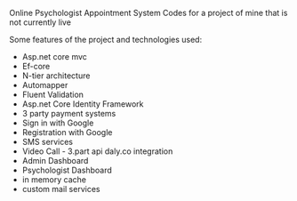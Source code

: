 
Online Psychologist Appointment System
Codes for a project of mine that is not currently live

Some features of the project and technologies used:
* Asp.net core mvc
* Ef-core
* N-tier architecture
* Automapper
* Fluent Validation
* Asp.net Core Identity Framework
* 3 party payment systems
* Sign in with Google
* Registration with Google
* SMS services
* Video Call - 3.part api daly.co integration
* Admin Dashboard
* Psychologist Dashboard
* in memory cache
* custom mail services

